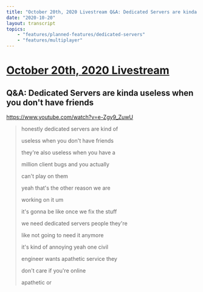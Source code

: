 ```yaml
---
title: "October 20th, 2020 Livestream Q&A: Dedicated Servers are kinda useless when you don't have friends"
date: "2020-10-20"
layout: transcript
topics:
    - "features/planned-features/dedicated-servers"
    - "features/multiplayer"
---
```

# [October 20th, 2020 Livestream](../2020-10-20.md)
## Q&A: Dedicated Servers are kinda useless when you don't have friends
https://www.youtube.com/watch?v=e-Zgy9_ZuwU
> honestly dedicated servers are kind of
> 
> useless when you don't have friends
> 
> they're also useless when you have a
> 
> million client bugs and you actually
> 
> can't play on them
> 
> yeah that's the other reason we are
> 
> working on it um
> 
> it's gonna be like once we fix the stuff
> 
> we need dedicated servers people they're
> 
> like not going to need it anymore
> 
> it's kind of annoying yeah one civil
> 
> engineer wants apathetic service they
> 
> don't care if you're online
> 
> apathetic or
> 
